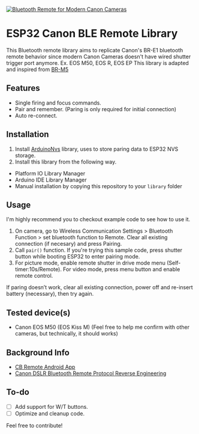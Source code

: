 [![Bluetooth Remote for Modern Canon Cameras](./.github/cover.png)](https://www.youtube.com/watch?v=mM_tIqrD_5A "ESP32 Canon BLE Remote Library Demo")

# ESP32 Canon BLE Remote Library
This Bluetooth remote library aims to replicate Canon's BR-E1 bluetooth remote behavior since modern Canon Cameras doesn't have wired shutter trigger port anymore. Ex. EOS M50, EOS R, EOS EP
This library is adapted and inspired from [BR-M5](https://github.com/ArthurFDLR/BR-M5)

## Features
* Single firing and focus commands.
* Pair and remember. (Paring is only required for initial connection)
* Auto re-connect.

## Installation
1. Install [ArduinoNvs]() library, uses to store paring data to ESP32 NVS storage.
2. Install this library from the following way.
  - Platform IO Library Manager
  - Arduino IDE Library Manager
  - Manual installation by copying this repository to your `library` folder

## Usage
I'm highly recommend you to checkout example code to see how to use it.

1.  On camera, go to Wireless Communication Settings > Bluetooth Function > set bluetooth function to Remote. Clear all existing connection (if necesary) and press Pairing.
2.  Call `pair()` function. If you're trying this sample code, press shutter button while booting ESP32 to enter pairing mode.
3.  For picture mode, enable remote shutter in drive mode menu (Self-timer:10s/Remote). For video mode, press menu button and enable remote control.

If paring doesn’t work, clear all existing connection, power off and re-insert battery (necessary), then try again. 

## Tested device(s)
- Canon EOS M50 (EOS Kiss M)
(Feel free to help me confirm with other cameras, but technically, it should works)

## Background Info
- [CB Remote Android App](https://github.com/iebyt/cbremote)
- [Canon DSLR Bluetooth Remote Protocol Reverse Engineering](https://iandouglasscott.com/2018/07/04/canon-dslr-bluetooth-remote-protocol/)

## To-do
- [ ] Add support for W/T buttons.
- [ ] Optimize and cleanup code.

Feel free to contribute!
